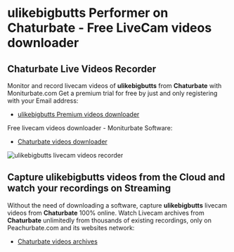 # ulikebigbutts Performer on Chaturbate - Free LiveCam videos downloader

## Chaturbate Live Videos Recorder

Monitor and record livecam videos of **ulikebigbutts** from **Chaturbate** with Moniturbate.com
Get a premium trial for free by just and only registering with your Email address:
* [ulikebigbutts Premium videos downloader](https://moniturbate.com/request-demo-licence-key.html)

Free livecam videos downloader - Moniturbate Software:
* [Chaturbate videos downloader](https://moniturbate.com/moniturbate-download-software.html)

![ulikebigbutts livecam videos recorder](https://peachurnet.com/templates/moniturbate-software.png)


## Capture ulikebigbutts videos from the Cloud and watch your recordings on Streaming

Without the need of downloading a software, capture **ulikebigbutts** livecam videos from **Chaturbate** 100% online.
Watch Livecam archives from **Chaturbate** unlimitedly from thousands of existing recordings, only on Peachurbate.com and its websites network:
* [Chaturbate videos archives](https://peachurnet.com/)